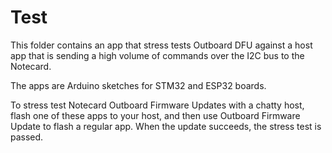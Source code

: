 # Test

This folder contains an app that stress tests Outboard DFU against a host app that is sending a high volume of commands over the I2C bus to the Notecard.

The apps are Arduino sketches for STM32 and ESP32 boards.

To stress test Notecard Outboard Firmware Updates with a chatty host, flash one of these apps to your host, and then use Outboard Firmware Update to flash a regular app. When the update succeeds, the stress test is passed.
